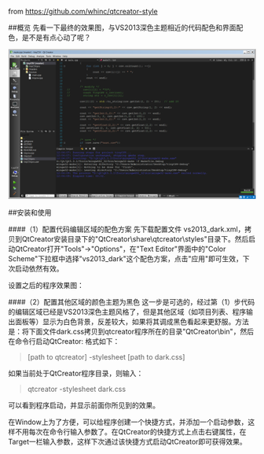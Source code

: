 from https://github.com/whinc/qtcreator-style

##概览
先看一下最终的效果图，与VS2013深色主题相近的代码配色和界面配色，是不是有点心动了呢？

![截图](screenshot.png "效果图")

##安装和使用

####（1）配置代码编辑区域的配色方案
先下载配置文件 vs2013_dark.xml，拷贝到QtCreator安装目录下的"QtCreator\share\qtcreator\styles"目录下。然后启动QtCreator打开"Tools"->"Options"，在"Text Editor"界面中的"Color Scheme"下拉框中选择"vs2013_dark"这个配色方案，点击"应用"即可生效，下次启动依然有效。
    
设置之后的程序效果图：

####（2）配置其他区域的颜色主题为黑色
这一步是可选的，经过第（1）步代码的编辑区域已经是VS2013深色主题风格了，但是其他区域（如项目列表、程序输出面板等）显示为白色背景，反差较大，如果将其调成黑色看起来更舒服。方法是：将下面文件dark.css拷贝到qtcreator程序所在的目录"QtCreator\bin"，然后在命令行启动QtCreator:
格式如下：
> [path to qtcreator] -stylesheet [path to dark.css]    

如果当前处于QtCreator程序目录，则输入：
> qtcreator -stylesheet dark.css

可以看到程序启动，并显示前面你所见到的效果。

在Window上为了方便，可以给程序创建一个快捷方式，并添加一个启动参数，这样不用每次在命令行输入参数了。在QtCreator的快捷方式上点击右键属性，在Target一栏输入参数，这样下次通过该快捷方式启动QtCreator即可获得效果。

